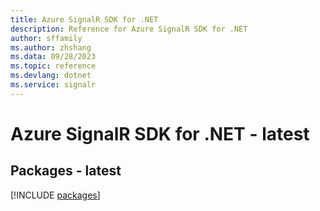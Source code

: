 ```yaml
---
title: Azure SignalR SDK for .NET
description: Reference for Azure SignalR SDK for .NET
author: sffamily
ms.author: zhshang
ms.data: 09/28/2023
ms.topic: reference
ms.devlang: dotnet
ms.service: signalr
---
```

# Azure SignalR SDK for .NET - latest
## Packages - latest
[!INCLUDE [packages](signalr-index.md)]